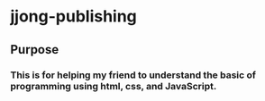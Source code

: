 # jjong-publishing
## Purpose
### This is for helping my friend to understand the basic of programming using html, css, and JavaScript.